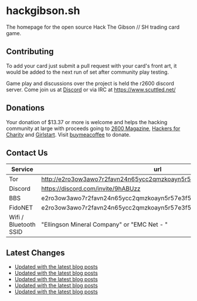 # hackgibson.sh
The homepage for the open source Hack The Gibson // SH trading card game.


## Contributing

To add your card just submit a pull request with your card's front art, it would be added to the next run of set after community play testing.

Game play and discussions over the project is held the r2600 discord server. Come join us at [Discord](https://discord.com/invite/9hABUzz) or via IRC at https://www.scuttled.net/


## Donations

Your donation of $13.37 or more is welcome and helps the hacking community at large with proceeds going to [2600 Magazine](https://2600.com/), [Hackers for Charity](https://hackersforcharity.org) and [Girlstart](https://girlstart.org).  Visit [buymeacoffee](https://www.buymeacoffee.com/hackgibson.sh) to donate.


## Contact Us

Service | url
-|-
Tor | http://e2ro3ow3awo7r2favn24n65ycc2qmzkoayn5r57e3f56nvjwdcgg32ad.onion
Discord | https://discord.com/invite/9hABUzz
BBS | e2ro3ow3awo7r2favn24n65ycc2qmzkoayn5r57e3f56nvjwdcgg32ad.onion:23
FidoNET | e2ro3ow3awo7r2favn24n65ycc2qmzkoayn5r57e3f56nvjwdcgg32ad.onion:24554
Wifi / Bluetooth SSID | "Ellingson Mineral Company" or "EMC Net - <fidonet address>"

## Latest Changes
<!-- BLOG-POST-LIST:START -->
- [Updated with the latest blog posts](https://github.com/DFW2600/hackgibson.sh/commit/95b65da336a98e4d2ae8935490214d79ba9b1c98)
- [Updated with the latest blog posts](https://github.com/DFW2600/hackgibson.sh/commit/d876cd89950c93d2a18c50e91933b982970a5ca8)
- [Updated with the latest blog posts](https://github.com/DFW2600/hackgibson.sh/commit/5e5f392e206c99b5ab6fb74140b750cf5fb6fd23)
- [Updated with the latest blog posts](https://github.com/DFW2600/hackgibson.sh/commit/482c69792730a8ca24f748b34e6c2fe8bc1e2bed)
- [Updated with the latest blog posts](https://github.com/DFW2600/hackgibson.sh/commit/6b24ceab16cf985b07b98b6d6ea231f6d4daffc5)
<!-- BLOG-POST-LIST:END -->
